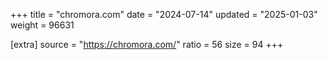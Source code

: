 +++
title = "chromora.com"
date = "2024-07-14"
updated = "2025-01-03"
weight = 96631

[extra]
source = "https://chromora.com/"
ratio = 56
size = 94
+++
